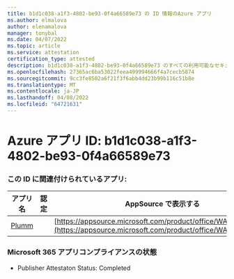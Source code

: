 ```yaml
---
title: b1d1c038-a1f3-4802-be93-0f4a66589e73 の ID 情報のAzure アプリ
ms.author: elmalova
author: elenamalova
manager: tonybal
ms.date: 04/07/2022
ms.topic: article
ms.service: attestation
certification_type: attested
description: b1d1c038-a1f3-4802-be93-0f4a66589e73 のすべての利用可能なセキュリティとコンプライアンス情報。
ms.openlocfilehash: 27365ac6ba53022feea499994666f4a7cecb5874
ms.sourcegitcommit: 9cc3fe8502a6f21f3f6abb4dd23b99b116c51b8e
ms.translationtype: MT
ms.contentlocale: ja-JP
ms.lasthandoff: 04/08/2022
ms.locfileid: "64721631"
---
```

# <a name="azure-app-id-b1d1c038-a1f3-4802-be93-0f4a66589e73"></a>Azure アプリ ID: b1d1c038-a1f3-4802-be93-0f4a66589e73


### <a name="apps-associated-with-this-id"></a>この ID に関連付けられているアプリ:
| **アプリ名** | **認定** | **AppSource で表示する** |
|--------------|---------------|-----------------------|
| [Plumm](../forward/WA200003326.md) |  | [https://appsource.microsoft.com/product/office/WA200003326](https://appsource.microsoft.com/product/office/WA200003326) |

### <a name="microsoft-365-app-compliance-status"></a>Microsoft 365 アプリコンプライアンスの状態
- Publisher Attestaton Status: Completed
